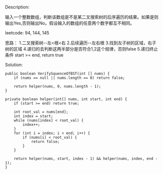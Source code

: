 Description:

输入一个整数数组，判断该数组是不是某二叉搜索树的后序遍历的结果。如果是则输出Yes,否则输出No。假设输入的数组的任意两个数字都互不相同。

leetcode: 94, 144, 145

思路：
1.二叉搜索树--左<根<右
2.后续遍历--左右根
3.找到左子树的区域，右子树的区域
4.递归的去判断这两半部分是否符合1,2这个规律，否则false
5.递归终止条件 start >= end, return true

Solution:

```
public boolean VerifySquenceOfBST(int [] nums) {
    if (nums == null || nums.length == 0) return false;
    
    return helper(nums, 0, nums.length - 1);
}

private boolean helper(int[] nums, int start, int end) {
    if (start >= end) return true;
    
    int root_val = nums[end];
    int index = start;
    while (nums[index] < root_val) {
        index++;
    }
    for (int i = index; i < end; i++) {
        if (nums[i] < root_val) {
            return false;
        }
    }
    
    return helper(nums, start, index - 1) && helper(nums, index, end - 1);
}
```